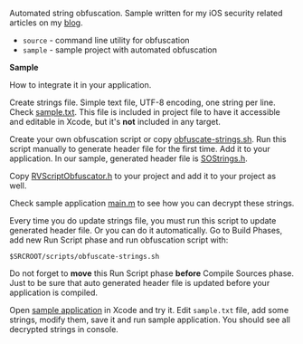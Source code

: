 Automated string obfuscation. Sample written for my iOS security related articles on my [blog](http://robertvojta.pro/).

* `source` - command line utility for obfuscation
* `sample` - sample project with automated obfuscation

**Sample**

How to integrate it in your application.

Create strings file. Simple text file, UTF-8 encoding, one string per line. Check [sample.txt](https://github.com/robertvojta/RVStringObfuscator/blob/master/sample/StringObfuscatorSample/sample.txt). This file is included in project file to have it accessible and editable in Xcode, but it's **not** included in any target.

Create your own obfuscation script or copy [obfuscate-strings.sh](https://github.com/robertvojta/RVStringObfuscator/blob/master/sample/scripts/obfuscate-strings.sh). Run this script manually to generate header file for the first time. Add it to your application. In our sample, generated header file is [SOStrings.h](https://github.com/robertvojta/RVStringObfuscator/blob/master/sample/StringObfuscatorSample/SOStrings.h).

Copy [RVScriptObfuscator.h](https://github.com/robertvojta/RVStringObfuscator/blob/master/source/StringObfuscator/RVStringObfuscator.h) 
to your project and add it to your project as well.

Check sample application [main.m](https://github.com/robertvojta/RVStringObfuscator/blob/master/sample/StringObfuscatorSample/main.m) to see how you can decrypt these strings.

Every time you do update strings file, you must run this script to update generated header file. Or you can do it automatically. Go to Build Phases, add new Run Script phase and run obfuscation script with:

	$SRCROOT/scripts/obfuscate-strings.sh

Do not forget to **move** this Run Script phase **before** Compile Sources phase. Just to be sure that auto generated header file is updated before your application is compiled.

Open [sample application](https://github.com/robertvojta/RVStringObfuscator/tree/master/sample) in Xcode and try it. Edit `sample.txt` file, add some strings, modify them, save it and run sample application. You should see all decrypted strings in console.


